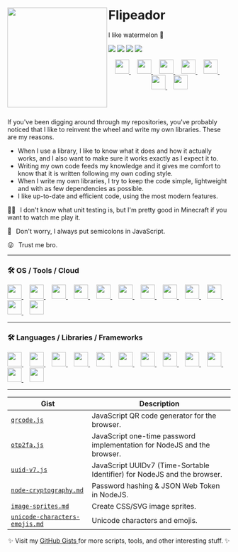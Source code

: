 # <img width="225" height="225" align="left" src="https://gravatar.com/avatar/6985bca3399275d826d646b436485a2bcfb2f0900826cf9a90ac6792d74e5eb7.jpg?s=700">Flipeador

I like watermelon 🍉

[![](https://img.shields.io/twitch/status/flipeador)](https://twitch.tv/flipeador)
[![](https://img.shields.io/badge/Gists-181717.svg?logo=github&logoColor=fff&logoSize=auto)](https://gist.github.com/flipeador)
[![](https://img.shields.io/badge/PayPal-003087.svg?logo=paypal&logoColor=fff&logoSize=auto)](https://paypal.com/donate/?hosted_button_id=DNFCXHF8NF32Y)
[![](https://img.shields.io/badge/MercadoPago-FFE600.svg?logo=mercadopago&logoColor=000&logoSize=auto)](https://biolibre.ar/flipeador)

<p align="center">
  <a href="https://youtube.com/@flipeador" title="YouTube">
    <img width="32" height="32" src="https://www.google.com/s2/favicons?domain=youtube.com&sz=128">
  </a>⠀
  <a href="https://twitch.tv/flipeador" title="Twitch">
    <img width="32" height="32" src="https://www.google.com/s2/favicons?domain=twitch.tv&sz=128">
  </a>⠀
  <a href="https://bsky.app/profile/flipeador.com" title="Bluesky">
    <img width="32" height="32" src="https://www.google.com/s2/favicons?domain=bsky.app&sz=128">
  </a>⠀
  <a href="https://reddit.com/user/Flipeador" title="Reddit">
    <img width="32" height="32" src="https://www.google.com/s2/favicons?domain=reddit.com&sz=128">
  </a>⠀
  <a href="https://discord.com/users/422421986309046292" title="Discord (User)">
    <img width="32" height="32" src="https://www.google.com/s2/favicons?domain=discord.com&sz=128">
  </a>⠀
  <a href="https://autohotkey.com/boards/memberlist.php?mode=viewprofile&u=60315" title="AutoHotkey">
    <img width="32" height="32" src="https://www.google.com/s2/favicons?domain=https%3A%2F%2Fautohotkey.com&sz=128">
  </a>⠀
  <a href="https://codepen.io/Flipeador" title="CodePen">
    <img width="32" height="32" src="https://www.google.com/s2/favicons?domain=codepen.io&sz=128">
  </a>
</p>

<br> <br>

If you've been digging around through my repositories, you've probably noticed that I like to reinvent the wheel and write my own libraries. These are my reasons.

- When I use a library, I like to know what it does and how it actually works, and I also want to make sure it works exactly as I expect it to.
- Writing my own code feeds my knowledge and it gives me comfort to know that it is written following my own coding style.
- When I write my own libraries, I try to keep the code simple, lightweight and with as few dependencies as possible.
- I like up-to-date and efficient code, using the most modern features.

🤷‍♂️⠀I don't know what unit testing is, but I'm pretty good in Minecraft if you want to watch me play it.

🧠⠀Don't worry, I always put semicolons in JavaScript.

😜⠀Trust me bro.

---

### 🛠 OS / Tools / Cloud

<p align="left">
  <a href="https://en.wikipedia.org/wiki/Windows_11" title="Windows 11">
    <img width="32" height="32" src="https://cdn.jsdelivr.net/gh/devicons/devicon/icons/windows8/windows8-original.svg">
  </a>⠀
  <a href="https://en.wikipedia.org/wiki/Android_(operating_system)" title="Android">
    <img width="32" height="32" src="https://cdn.jsdelivr.net/gh/devicons/devicon/icons/android/android-original.svg">
  </a>⠀
  <a href="https://visualstudio.microsoft.com" title="Visual Studio">
    <img width="32" height="32" src="https://cdn.jsdelivr.net/gh/devicons/devicon/icons/visualstudio/visualstudio-plain.svg">
  </a>⠀
  <a href="https://code.visualstudio.com" title="Visual Studio Code">
    <img width="32" height="32" src="https://cdn.jsdelivr.net/gh/devicons/devicon/icons/vscode/vscode-original.svg">
  </a>⠀
  <a href="https://sqlite.org" title="SQLite">
    <img width="32" height="32" src="https://cdn.jsdelivr.net/gh/devicons/devicon/icons/sqlite/sqlite-original.svg">
  </a>⠀
  <a href="https://mongodb.com" title="MongoDB">
    <img width="32" height="32" src="https://cdn.jsdelivr.net/gh/devicons/devicon/icons/mongodb/mongodb-original.svg">
  </a>⠀
  <a href="https://git-scm.com" title="Git">
    <img width="32" height="32" src="https://cdn.jsdelivr.net/gh/devicons/devicon/icons/git/git-original.svg">
  </a>⠀
  <a href="https://go.postman.co" title="Postman">
    <img width="32" height="32" src="https://cdn.jsdelivr.net/gh/devicons/devicon/icons/postman/postman-original.svg">
  </a>⠀
  <a href="https://insomnia.rest" title="Insomnia">
    <img width="32" height="32" src="https://cdn.jsdelivr.net/gh/devicons/devicon/icons/insomnia/insomnia-original.svg">
  </a>⠀
  <a href="https://eslint.org" title="ESLint">
    <img width="32" height="32" src="https://cdn.jsdelivr.net/gh/devicons/devicon/icons/eslint/eslint-original.svg">
  </a>⠀
  <a href="https://cloudflare.com" title="Cloudflare">
    <img width="32" height="32" src="https://cdn.jsdelivr.net/gh/devicons/devicon/icons/cloudflare/cloudflare-original.svg">
  </a>⠀
  <a href="https://aws.amazon.com" title="Amazon Web Services">
    <img width="32" height="32" src="https://cdn.jsdelivr.net/gh/devicons/devicon/icons/amazonwebservices/amazonwebservices-original-wordmark.svg">
  </a>
</p>

---

### 🛠 Languages / Libraries / Frameworks

<p align="left">
  <a href="https://developer.mozilla.org/docs/Web/HTML" title="HTML">
    <img width="32" height="32" src="https://cdn.jsdelivr.net/gh/devicons/devicon/icons/html5/html5-original.svg">
  </a>⠀
  <a href="https://developer.mozilla.org/docs/Web/CSS" title="CSS">
    <img width="32" height="32" src="https://cdn.jsdelivr.net/gh/CSS-Next/logo.css/css.svg">
  </a>⠀
  <a href="https://developer.mozilla.org/docs/Web/JavaScript" title="JavaScript">
    <img width="32" height="32" src="https://cdn.jsdelivr.net/gh/devicons/devicon/icons/javascript/javascript-original.svg">
  </a>⠀
  <a href="https://www.typescriptlang.org" title="TypeScript">
    <img width="32" height="32" src="https://cdn.jsdelivr.net/gh/devicons/devicon/icons/typescript/typescript-original.svg">
  </a>⠀
  <a href="https://nodejs.org" title="Node.js">
    <img width="32" height="32" src="https://cdn.jsdelivr.net/gh/devicons/devicon/icons/nodejs/nodejs-original.svg">
  </a>⠀
  <a href="https://en.wikipedia.org/wiki/C%2B%2B" title="C++">
    <img width="32" height="32" src="https://cdn.jsdelivr.net/gh/devicons/devicon/icons/cplusplus/cplusplus-original.svg">
  </a>⠀
  <a href="https://en.wikipedia.org/wiki/C_Sharp_(programming_language)" title="C#">
    <img width="32" height="32" src="https://cdn.jsdelivr.net/gh/devicons/devicon/icons/csharp/csharp-original.svg">
  </a>⠀
  <a href="https://python.org" title="Python">
    <img width="32" height="32" src="https://cdn.jsdelivr.net/gh/devicons/devicon/icons/python/python-original.svg">
  </a>⠀
  <a href="https://autohotkey.com" title="AutoHotkey">
    <img width="32" height="32" src="https://www.google.com/s2/favicons?domain=https%3A%2F%2Fautohotkey.com&sz=128">
  </a>⠀
  <a href="https://vite.dev" title="Vite">
    <img width="32" height="32" src="https://cdn.jsdelivr.net/gh/devicons/devicon/icons/vitejs/vitejs-original.svg">
  </a>⠀
  <a href="https://astro.build" title="Astro">
    <img width="32" height="32" src="https://cdn.jsdelivr.net/gh/devicons/devicon/icons/astro/astro-original.svg">
  </a>⠀
  <a href="https://expressjs.com" title="Express.js">
    <img width="32" height="32" src="https://cdn.jsdelivr.net/gh/devicons/devicon/icons/express/express-original.svg">
  </a>
</p>

---

| Gist | Description |
| --- | --- |
| [`qrcode.js`](https://gist.github.com/flipeador/de0cc6513f2aaa05def7456d99360369) | JavaScript QR code generator for the browser. |
| [`otp2fa.js`](https://gist.github.com/flipeador/d70a8a08b9600116cc102b6f63e8519e) | JavaScript one-time password implementation for NodeJS and the browser. |
| [`uuid-v7.js`](https://gist.github.com/flipeador/878e735b9f6432ff7006975627104693) | JavaScript UUIDv7 (Time-Sortable Identifier) for NodeJS and the browser. |
| [`node-cryptography.md`](https://gist.github.com/flipeador/af42918938573efe8eef7d09f6cac1ca) | Password hashing & JSON Web Token in NodeJS. |
| [`image-sprites.md`](https://gist.github.com/flipeador/4963f0bddfc9e4456cdf982a905a86d2) | Create CSS/SVG image sprites. |
| [`unicode-characters-emojis.md`](https://gist.github.com/flipeador/4ea725293c49a270bcc6e96ef2b8d281) | Unicode characters and emojis. |

<p align="center">
  ✨ Visit my
  <a href="https://gist.github.com/flipeador">
    GitHub Gists
  </a>
  for more scripts, tools, and other interesting stuff. ✨
</p>
